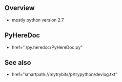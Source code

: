 ## Overview

* mostly python version 2.7

## PyHereDoc

* href="./py.heredoc/PyHereDoc.py"

## See also

* href="smartpath://mytrybits/p/trypython/devlog.txt"
